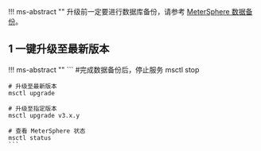 

!!! ms-abstract ""
    升级前一定要进行数据库备份，请参考 [MeterSphere 数据备份](./backup_data.md)。<br>

## 1 一键升级至最新版本
!!! ms-abstract ""
    ```
    #完成数据备份后，停止服务
    msctl stop

    # 升级至最新版本
    msctl upgrade

    # 升级至指定版本
    msctl upgrade v3.x.y
    
    # 查看 MeterSphere 状态
    msctl status
    ```

